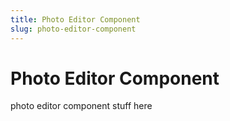 ```yaml
---
title: Photo Editor Component
slug: photo-editor-component
---
```


# Photo Editor Component

photo editor component stuff here
